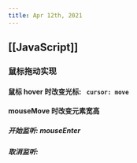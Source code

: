 ```yaml
---
title: Apr 12th, 2021
---
```


## [[JavaScript]]
### 鼠标拖动实现
#### 鼠标 hover 时改变光标: ` cursor: move`
#### mouseMove 时改变元素宽高
##### 开始监听: mouseEnter
##### 取消监听:
